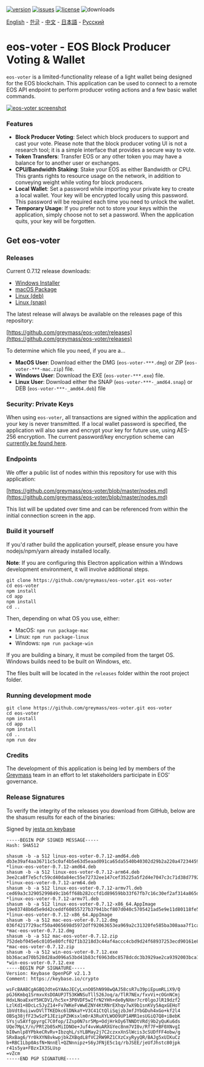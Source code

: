 [![version](https://img.shields.io/github/release/greymass/eos-voter/all.svg)](https://github.com/greymass/eos-voter/releases)
[![issues](https://img.shields.io/github/issues/greymass/eos-voter.svg)](https://github.com/greymass/eos-voter/issues)
[![license](https://img.shields.io/badge/license-MIT-blue.svg)](https://raw.githubusercontent.com/greymass/eos-voter/master/LICENSE)
![downloads](https://img.shields.io/github/downloads/greymass/eos-voter/total.svg)

[English](https://github.com/greymass/eos-voter/blob/master/README.md) - [한글](https://github.com/greymass/eos-voter/blob/master/README.kr.md) - [中文](https://github.com/greymass/eos-voter/blob/master/README.zh.md) - [日本語](https://github.com/greymass/eos-voter/blob/master/README.ja.md) - [Русский](https://github.com/greymass/eos-voter/blob/master/README.ru.md)

# eos-voter - EOS Block Producer Voting & Wallet

`eos-voter` is a limited-functionality release of a light wallet being designed for the EOS blockchain. This application can be used to connect to a remote EOS API endpoint to perform producer voting actions and a few basic wallet commands.

[![eos-voter screenshot](https://raw.githubusercontent.com/greymass/eos-voter/master/eos-voter.png)](https://raw.githubusercontent.com/greymass/eos-voter/master/eos-voter.png)

### Features

- **Block Producer Voting**: Select which block producers to support and cast your vote. Please note that the block producer voting UI is not a research tool; it is a simple interface that provides a secure way to vote.
- **Token Transfers**: Transfer EOS or any other token you may have a balance for to another user or exchanges.
- **CPU/Bandwidth Staking**: Stake your EOS as either Bandwidth or CPU. This grants rights to resource usage on the network, in addition to conveying weight while voting for block producers.
- **Local Wallet**: Set a password while importing your private key to create a local wallet. Your key will be encrypted locally using this password. This password will be required each time you need to unlock the wallet.
- **Temporary Usage**: If you prefer not to store your keys within the application, simply choose not to set a password. When the application quits, your key will be forgotten.

## Get eos-voter

### Releases

Current 0.7.12 release downloads:

- [Windows Installer](https://github.com/greymass/eos-voter/releases/download/v1.0.0-rc2/win-eos-voter-0.7.11.exe)
- [macOS Package](https://github.com/greymass/eos-voter/releases/download/v1.0.0-rc2/mac-eos-voter-0.7.11.dmg)
- [Linux (deb)](https://github.com/greymass/eos-voter/releases/download/v1.0.0-rc2/linux-eos-voter-0.7.11-amd64.deb)
- [Linux (snap)](https://github.com/greymass/eos-voter/releases/download/v1.0.0-rc2/linux-eos-voter-0.7.11-amd64.snap)

The latest release will always be available on the releases page of this repository:

[https://github.com/greymass/eos-voter/releases](https://github.com/greymass/eos-voter/releases)

To determine which file you need, if you are a...

- **MacOS User**: Download either the DMG (`eos-voter-***.dmg`) or ZIP (`eos-voter-***-mac.zip`) file.
- **Windows User**: Download the EXE (`eos-voter-***.exe`) file.
- **Linux User**: Download either the SNAP (`eos-voter-***-_amd64.snap`) or DEB (`eos-voter-***-_amd64.deb`) file

### Security: Private Keys

When using `eos-voter`, all transactions are signed within the application and your key is never transmitted. If a local wallet password is specified, the application will also save and encrypt your key for future use, using AES-256 encryption. The current password/key encryption scheme can [currently be found here](https://github.com/aaroncox/eos-voter/blob/master/app/shared/actions/wallet.js#L71-L86).

### Endpoints

We offer a public list of nodes within this repository for use with this application:

[https://github.com/greymass/eos-voter/blob/master/nodes.md](https://github.com/greymass/eos-voter/blob/master/nodes.md)

This list will be updated over time and can be referenced from within the initial connection screen in the app.

### Build it yourself

If you'd rather build the application yourself, please ensure you have nodejs/npm/yarn already installed locally.

**Note**: If you are configuring this Electron application within a Windows development environment, it will involve additional steps.

```
git clone https://github.com/greymass/eos-voter.git eos-voter
cd eos-voter
npm install
cd app
npm install
cd ..
```

Then, depending on what OS you use, either:

- MacOS: `npm run package-mac`
- Linux: `npm run package-linux`
- Windows: `npm run package-win`

If you are building a binary, it must be compiled from the target OS. Windows builds need to be built on Windows, etc.

The files built will be located in the `releases` folder within the root project folder.

### Running development mode

```
git clone https://github.com/greymass/eos-voter.git eos-voter
cd eos-voter
npm install
cd app
npm install
cd ..
npm run dev
```

### Credits

The development of this application is being led by members of the [Greymass](https://greymass.com) team in an effort to let stakeholders participate in EOS’ governance.

### Release Signatures

To verify the integrity of the releases you download from GitHub, below are the shasum results for each of the binaries:

Signed by [jesta on keybase](https://keybase.io/jesta)

```
-----BEGIN PGP SIGNED MESSAGE-----
Hash: SHA512

shasum -b -a 512 linux-eos-voter-0.7.12-amd64.deb
db3e39af4aa36711c5c0af4b5e63d5eaad091ca65da5540b40302d29b2a220a47234459557610706c8f4ec6eabec92bb5cd0beda51986bdbfad3d3b74c10009e *linux-eos-voter-0.7.12-amd64.deb
shasum -b -a 512 linux-eos-voter-0.7.12-arm64.deb
3ee2ca8f7e5cfc59cd40da84ec55e72732ee147cef35225a5f2d4e7047c3c71d38d7792e45b6423727cc7dc5769ee2bfa7f56e13323678b10641a2c27c780b70 *linux-eos-voter-0.7.12-arm64.deb
shasum -b -a 512 linux-eos-voter-0.7.12-armv7l.deb
ced69a3c32905299849c1b6ff68b282ccfd1d89659bb33f67fb7c16c30ef2af314a865da1f35d2e7c4f6a3e53ad9e6401c61a7225002515e797972b1f93ab190 *linux-eos-voter-0.7.12-armv7l.deb
shasum -b -a 512 linux-eos-voter-0.7.12-x86_64.AppImage
19e03748b6d5e9d42ceddf60855727b37941bcf807d040c5705421ad5e9e11d80118fe5458107ea8316a4f1bd4b44ecca314bf47c3b18bdfb5cc0fc2a241a1a3 *linux-eos-voter-0.7.12-x86_64.AppImage
shasum -b -a 512 mac-eos-voter-0.7.12.dmg
036f4217729acf50a4065698d5972dff92063653ea969a2c31320fe585ba308aaa7f1ca2143cbae415cea0f0f343d26f20fa5edc5ef9c14a8e1aa02208655461 *mac-eos-voter-0.7.12.dmg
shasum -b -a 512 mac-eos-voter-0.7.12.zip
752debf045e6c0105e80fcf02f1b3218d3c44af4accc4cbd9d24f68937253ecd90161e8be497aa2ff16edaf051230d6fc4ac4df4d3c7b1f2f1c2260b62523275 *mac-eos-voter-0.7.12.zip
shasum -b -a 512 win-eos-voter-0.7.12.exe
bb36acad70b528d28ad096a53bd41b83cf6963dbc8578dcdc3b3929ae2ca9392003bca1fba46d0bcdca975744a1febdd6edd78cc5d6a9a675466a92ca2b700aa *win-eos-voter-0.7.12.exe
-----BEGIN PGP SIGNATURE-----
Version: Keybase OpenPGP v2.1.3
Comment: https://keybase.io/crypto

wsFcBAABCgAGBQJdteGYAAoJECyLxnO05hN998wQAJ58csR7u39piEpumRLiX9/Q
pGJ6Kmbq1SrmxvXsDOAUPJT53KWNSuTll526Joq/a/TlR7NEx/fxvVi+cOGnNCmj
HdxLNoaExeY5HCDV1/hc5x+3P0VDF5wIfrN2YHh+de0yNXmr7cr0lgoJlR19dzf2
LzlKd1+8DcLc5JyZ14+Fv7WKeFvWwEZNY4KtRNrEXhqv7wX9b1snKVy5AqxGEHoT
1bVdt8uiiwvDVlTTKEDkc6lDNkaY+V3C41CtQliSqjzbJmfJYbGDuh4xGo+kf2l4
OBSq38jfF23wSzP1JEzipPZHKsxlm0rA3RuXYLWOO9UP1AMR1esUGiQ7Q8+iBebK
SYsju5AYfgpyrgC7C0fop/IZsp0N7sr5Mp+OdjHrkOy6TNNDtVRdj9b2yQuKu6ds
UQe7MpLY/n/PRt2b05xMiIDNOe+Juf4vvWuARXGYec8nm7VI0v/Rf7F+BF0XNvgI
bI0wnlp8YPbkeCRvRv+IbzqhL/sYLBMay2j7C2czxxXnSlWcis3cSUDfFF4obw/g
SRxBag6/Yr0kXYN8vkwpjbkZXBqdL8fVC2RW9RZ1CXzCxyRyyQR/BAJg5xUIKuCz
b+RBC1Lbp0AsfN+NnnEl+QZNnnipz+S6yJFNjE5c1q/rbJSEE/jeUfJhstc80jpk
r41s5ya+FBzxIX3SLUsp
=vZcm
-----END PGP SIGNATURE-----
```
